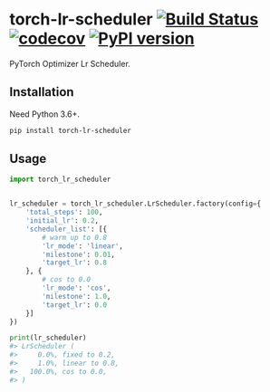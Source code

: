 # torch-lr-scheduler [![Build Status](https://travis-ci.com/FebruaryBreeze/torch-lr-scheduler.svg?branch=master)](https://travis-ci.com/FebruaryBreeze/torch-lr-scheduler) [![codecov](https://codecov.io/gh/FebruaryBreeze/torch-lr-scheduler/branch/master/graph/badge.svg)](https://codecov.io/gh/FebruaryBreeze/torch-lr-scheduler) [![PyPI version](https://badge.fury.io/py/torch-lr-scheduler.svg)](https://pypi.org/project/torch-lr-scheduler/)

PyTorch Optimizer Lr Scheduler.

## Installation

Need Python 3.6+.

```bash
pip install torch-lr-scheduler
```

## Usage

```python
import torch_lr_scheduler


lr_scheduler = torch_lr_scheduler.LrScheduler.factory(config={
    'total_steps': 100,
    'initial_lr': 0.2,
    'scheduler_list': [{
        # warm up to 0.8
        'lr_mode': 'linear',
        'milestone': 0.01,
        'target_lr': 0.8
    }, {
        # cos to 0.0
        'lr_mode': 'cos',
        'milestone': 1.0,
        'target_lr': 0.0
    }]
})

print(lr_scheduler)
#> LrScheduler (
#>     0.0%, fixed to 0.2,
#>     1.0%, linear to 0.8,
#>   100.0%, cos to 0.0,
#> )
```
